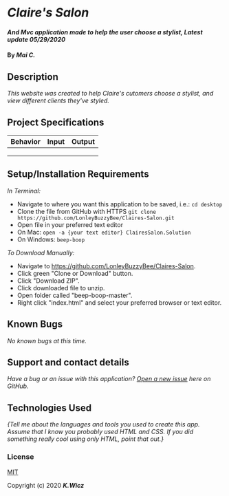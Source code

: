 # _Claire's Salon_

#### _And Mvc application made to help the user choose a stylist, Latest update 05/29/2020_

#### By _**Mai C.**_



## Description

_This website was created to help Claire's cutomers choose a stylist, and view different clients they've styled._

## Project Specifications

| Behavior | Input | Output |
|---|---|---|
|   |   |   |
|   |   |   |
|   |   |   |

## Setup/Installation Requirements

_In Terminal:_

* Navigate to where you want this application to be saved, i.e.:
```cd desktop```
* Clone the file from GitHub with HTTPS
```git clone https://github.com/LonleyBuzzyBee/Claires-Salon.git```
* Open file in your preferred text editor
* On Mac: ```open -a {your text editor} ClairesSalon.Solution```
* On Windows: ```beep-boop```

_To Download Manually:_

* Navigate to https://github.com/LonleyBuzzyBee/Claires-Salon.
* Click green "Clone or Download" button.
* Click "Download ZIP".
* Click downloaded file to unzip.
* Open folder called "beep-boop-master".
* Right click "index.html" and select your preferred browser or text editor.

## Known Bugs

_No known bugs at this time._

## Support and contact details

_Have a bug or an issue with this application? [Open a new issue](https://github.com/kwicz/{repo-name}/issues) here on GitHub._

## Technologies Used

_{Tell me about the languages and tools you used to create this app. Assume that I know you probably used HTML and CSS. If you did something really cool using only HTML, point that out.}_

### License

[MIT](https://choosealicense.com/licenses/mit/)

Copyright (c) 2020 **_K.Wicz_**